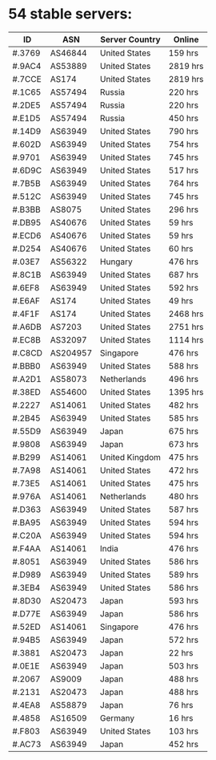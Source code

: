 # 54 stable servers:

| ID | ASN | Server Country | Online |
| ------ | ------ | ------ | ------ |
| #.3769 | AS46844 | United States | 159 hrs |
| #.9AC4 | AS53889 | United States | 2819 hrs |
| #.7CCE | AS174 | United States | 2819 hrs |
| #.1C65 | AS57494 | Russia | 220 hrs |
| #.2DE5 | AS57494 | Russia | 220 hrs |
| #.E1D5 | AS57494 | Russia | 450 hrs |
| #.14D9 | AS63949 | United States | 790 hrs |
| #.602D | AS63949 | United States | 754 hrs |
| #.9701 | AS63949 | United States | 745 hrs |
| #.6D9C | AS63949 | United States | 517 hrs |
| #.7B5B | AS63949 | United States | 764 hrs |
| #.512C | AS63949 | United States | 745 hrs |
| #.B3BB | AS8075 | United States | 296 hrs |
| #.DB95 | AS40676 | United States | 59 hrs |
| #.ECD6 | AS40676 | United States | 59 hrs |
| #.D254 | AS40676 | United States | 60 hrs |
| #.03E7 | AS56322 | Hungary | 476 hrs |
| #.8C1B | AS63949 | United States | 687 hrs |
| #.6EF8 | AS63949 | United States | 592 hrs |
| #.E6AF | AS174 | United States | 49 hrs |
| #.4F1F | AS174 | United States | 2468 hrs |
| #.A6DB | AS7203 | United States | 2751 hrs |
| #.EC8B | AS32097 | United States | 1114 hrs |
| #.C8CD | AS204957 | Singapore | 476 hrs |
| #.BBB0 | AS63949 | United States | 588 hrs |
| #.A2D1 | AS58073 | Netherlands | 496 hrs |
| #.38ED | AS54600 | United States | 1395 hrs |
| #.2227 | AS14061 | United States | 482 hrs |
| #.2B45 | AS63949 | United States | 585 hrs |
| #.55D9 | AS63949 | Japan | 675 hrs |
| #.9808 | AS63949 | Japan | 673 hrs |
| #.B299 | AS14061 | United Kingdom | 475 hrs |
| #.7A98 | AS14061 | United States | 472 hrs |
| #.73E5 | AS14061 | United States | 475 hrs |
| #.976A | AS14061 | Netherlands | 480 hrs |
| #.D363 | AS63949 | United States | 587 hrs |
| #.BA95 | AS63949 | United States | 594 hrs |
| #.C20A | AS63949 | United States | 594 hrs |
| #.F4AA | AS14061 | India | 476 hrs |
| #.8051 | AS63949 | United States | 586 hrs |
| #.D989 | AS63949 | United States | 589 hrs |
| #.3EB4 | AS63949 | United States | 586 hrs |
| #.8D30 | AS20473 | Japan | 593 hrs |
| #.D77E | AS63949 | Japan | 586 hrs |
| #.52ED | AS14061 | Singapore | 476 hrs |
| #.94B5 | AS63949 | Japan | 572 hrs |
| #.3881 | AS20473 | Japan | 22 hrs |
| #.0E1E | AS63949 | Japan | 503 hrs |
| #.2067 | AS9009 | Japan | 488 hrs |
| #.2131 | AS20473 | Japan | 488 hrs |
| #.4EA8 | AS58879 | Japan | 76 hrs |
| #.4858 | AS16509 | Germany | 16 hrs |
| #.F803 | AS63949 | United States | 103 hrs |
| #.AC73 | AS63949 | Japan | 452 hrs |

